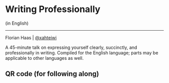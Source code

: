 # Writing Professionally
(in English)

* * *

Florian Haas | [@xahteiwi](https://twitter.com/xahteiwi)

<!-- Note -->
A 45-minute talk on expressing yourself clearly, succinctly, and
professionally in writing. Compiled for the English language; parts
may be applicable to other languages as well.


<!-- .slide: data-background="/images/qrcode.svg" data-background-size="contain" -->
## QR code (for following along) <!-- .element class="hidden" -->
